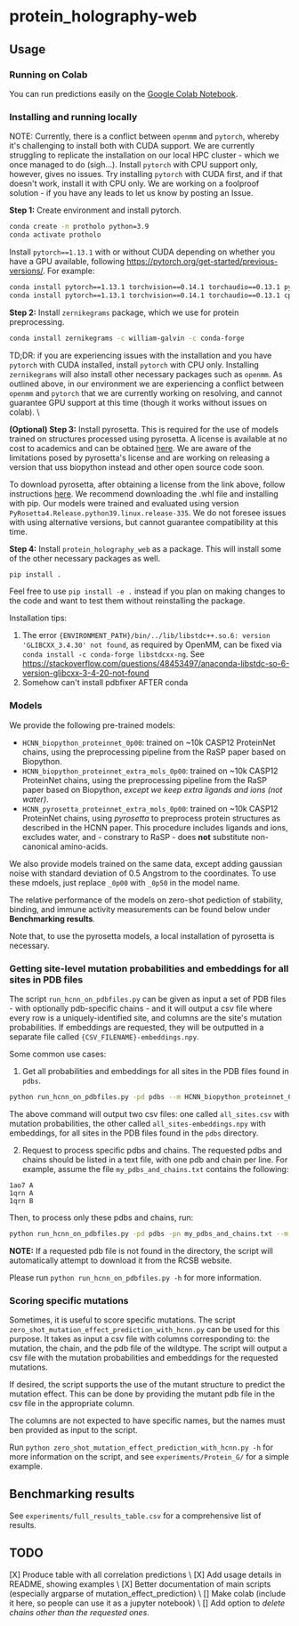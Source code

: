 # protein_holography-web


## Usage


### Running on Colab

You can run predictions easily on the [Google Colab Notebook](https://colab.research.google.com/drive/1JQxkXeGZJYYcPNglN3rYUYiOuUOkwJPL).


### Installing and running locally

NOTE: Currently, there is a conflict between `openmm` and `pytorch`, whereby it's challenging to install both with CUDA support. We are currently struggling to replicate the installation on our local HPC cluster - which we once managed to do (sigh...). Install `pytorch` with CPU support only, however, gives no issues. Try installing `pytorch` with CUDA first, and if that doesn't work, install it with CPU only. We are working on a foolproof solution - if you have any leads to let us know by posting an Issue.

**Step 1:** Create environment and install pytorch.
```bash
conda create -n protholo python=3.9
conda activate protholo
```

Install `pytorch==1.13.1` with or without CUDA depending on whether you have a GPU available, following https://pytorch.org/get-started/previous-versions/. For example:
```bash
conda install pytorch==1.13.1 torchvision==0.14.1 torchaudio==0.13.1 pytorch-cuda=11.7 -c pytorch -c nvidia # with cuda for gpu support
conda install pytorch==1.13.1 torchvision==0.14.1 torchaudio==0.13.1 cpuonly -c pytorch # cpu only, use this if having issues with step 2
```

**Step 2:** Install `zernikegrams` package, which we use for protein preprocessing.
```bash
conda install zernikegrams -c william-galvin -c conda-forge
```
TD;DR: if you are experiencing issues with the installation and you have `pytorch` with CUDA installed, install `pytorch` with CPU only.
Installing `zernikegrams` will also install other necessary packages such as `openmm`. As outlined above, in our environment we are experiencing a conflict between `openmm` and `pytorch` that we are currently working on resolving, and cannot guarantee GPU support at this time (though it works without issues on colab). \\



**(Optional) Step 3:** Install pyrosetta. This is required for the use of models trained on structures processed using pyrosetta. A license is available at no cost to academics and can be obtained [here](https://www.pyrosetta.org/home/licensing-pyrosetta). We are aware of the limitations posed by pyrosetta's license and are working on releasing a version that uss biopython instead and other open source code soon.

To download pyrosetta, after obtaining a license from the link above, follow instructions [here](https://www.pyrosetta.org/downloads#h.6vttn15ac69d). We recommend downloading the .whl file and installing with pip. Our models were trained and evaluated using version `PyRosetta4.Release.python39.linux.release-335`. We do not foresee issues with using alternative versions, but cannot guarantee compatibility at this time.


**Step 4:** Install `protein_holography_web` as a package. This will install some of the other necessary packages as well.
```bash
pip install .
```


Feel free to use `pip install -e .` instead if you plan on making changes to the code and want to test them without reinstalling the package.


Installation tips:
1. The error `{ENVIRONMENT_PATH}/bin/../lib/libstdc++.so.6: version 'GLIBCXX_3.4.30' not found`, as required by OpenMM, can be fixed via `conda install -c conda-forge libstdcxx-ng`. See https://stackoverflow.com/questions/48453497/anaconda-libstdc-so-6-version-glibcxx-3-4-20-not-found
2. Somehow can't install pdbfixer AFTER conda



### Models

We provide the following pre-trained models:
- `HCNN_biopython_proteinnet_0p00`: trained on ~10k CASP12 ProteinNet chains, using the preprocessing pipeline from the RaSP paper based on Biopython.
- `HCNN_biopython_proteinnet_extra_mols_0p00`: trained on ~10k CASP12 ProteinNet chains, using the preprocessing pipeline from the RaSP paper based on Biopython, *except we keep extra ligands and ions (not water)*.
- `HCNN_pyrosetta_proteinnet_extra_mols_0p00`: trained on ~10k CASP12 ProteinNet chains, using *pyrosetta* to preprocess protein structures as described in the HCNN paper. This procedure includes ligands and ions, excludes water, and - constrary to RaSP - does **not** substitute non-canonical amino-acids.

We also provide models trained on the same data, except adding gaussian noise with standard deviation of 0.5 Angstrom to the coordinates. To use these mdoels, just replace `_0p00` with `_0p50` in the model name.

The relative performance of the models on zero-shot pediction of stability, binding, and immune activity measurements can be found below under **Benchmarking results**.

Note that, to use the pyrosetta models, a local installation of pyrosetta is necessary.


### Getting site-level mutation probabilities and embeddings for all sites in PDB files

The script `run_hcnn_on_pdbfiles.py` can be given as input a set of PDB files - with optionally pdb-specific chains - and it will output a csv file where every row is a uniquely-identified site, and columns are the site's mutation probabilities. If embeddings are requested, they will be outputted in a separate file called `{CSV_FILENAME}-embeddings.npy`.

Some common use cases:

1. Get all probabilities and embeddings for all sites in the PDB files found in `pdbs`.
```bash
python run_hcnn_on_pdbfiles.py -pd pdbs --m HCNN_biopython_proteinnet_0p00 -o all_sites.csv -r probas embeddings
```
The above command will output two csv files: one called `all_sites.csv` with mutation probabilities, the other called `all_sites-embeddings.npy` with embeddings, for all sites in the PDB files found in the `pdbs` directory.

2. Request to process specific pdbs and chains.
The requested pdbs and chains should be listed in a text file, with one pdb and chain per line. For example, assume the file `my_pdbs_and_chains.txt` contains the following:
```
1ao7 A
1qrn A
1qrn B
```
Then, to process only these pdbs and chains, run:
```bash
python run_hcnn_on_pdbfiles.py -pd pdbs -pn my_pdbs_and_chains.txt --m HCNN_biopython_proteinnet_0p00 -o specific_chains.csv -r probas embeddings
```

**NOTE:** If a requested pdb file is not found in the directory, the script will automatically attempt to download it from the RCSB website.


Please run `python run_hcnn_on_pdbfiles.py -h` for more information.


### Scoring specific mutations

Sometimes, it is useful to score specific mutations. The script `zero_shot_mutation_effect_prediction_with_hcnn.py` can be used for this purpose. It takes as input a csv file with columns corresponding to: the mutation, the chain, and the pdb file of the wildtype. The script will output a csv file with the mutation probabilities and embeddings for the requested mutations.

If desired, the script supports the use of the mutant structure to predict the mutation effect. This can be done by providing the mutant pdb file in the csv file in the appropriate column.

The columns are not expected to have specific names, but the names must ben provided as input to the script.

Run `python zero_shot_mutation_effect_prediction_with_hcnn.py -h` for more information on the script, and see `experiments/Protein_G/` for a simple example.


## Benchmarking results

See `experiments/full_results_table.csv` for a comprehensive list of results.






## TODO

[X] Produce table with all correlation predictions \\
[X] Add usage details in README, showing examples \\
[X] Better documentation of main scripts (especially argparse of mutation_effect_prediction) \\
[] Make colab (include it here, so people can use it as a jupyter notebook) \\
[] Add option to *delete chains other than the requested ones*.

